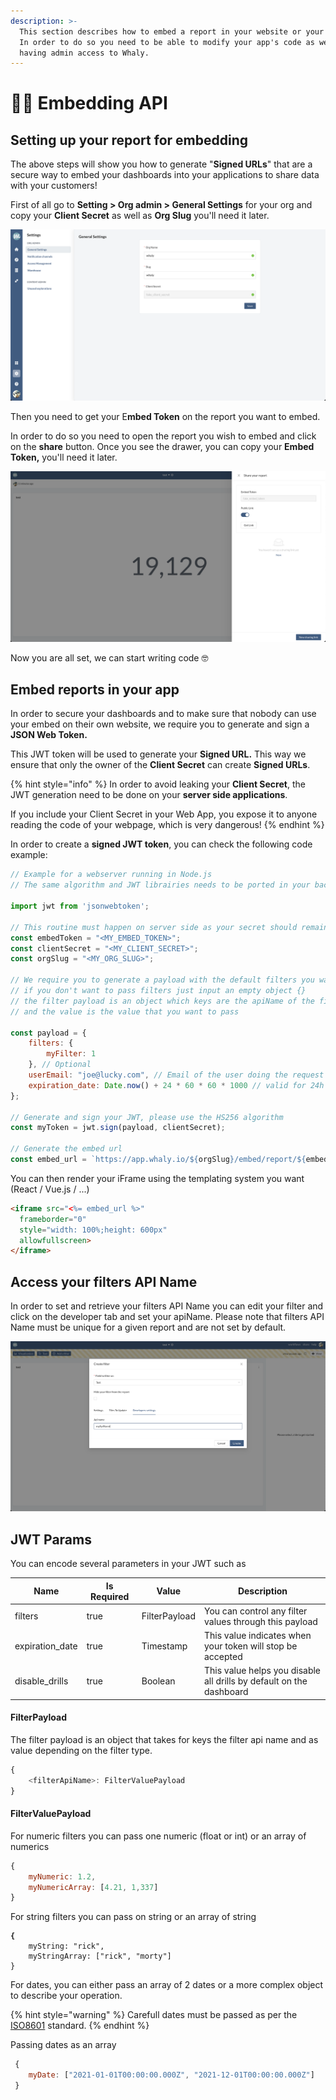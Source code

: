 ```yaml
---
description: >-
  This section describes how to embed a report in your website or your webapp.
  In order to do so you need to be able to modify your app's code as well as
  having admin access to Whaly.
---
```


# 👩‍💻 Embedding API

## Setting up your report for embedding

The above steps will show you how to generate "**Signed URLs**" that are a secure way to embed your dashboards into your applications to share data with your customers!

First of all go to **Setting > Org admin > General Settings** for your org and copy your **Client Secret** as well as **Org Slug** you'll need it later.

![Getting your client secret](<../.gitbook/assets/image (218).png>)

Then you need to get your E**mbed Token** on the report you want to embed.&#x20;

In order to do so you need to open the report you wish to embed and click on the **share** button. Once you see the drawer, you can copy your **Embed Token,** you'll need it later.

![Get your embed token](<../.gitbook/assets/image (184).png>)

Now you are all set, we can start writing code 🤓

## Embed reports in your app

In order to secure your dashboards and to make sure that nobody can use your embed on their own website, we require you to generate and sign a **JSON Web Token.**

This JWT token will be used to generate your **Signed URL.** This way we ensure that only the owner of the **Client Secret** can create **Signed URLs**.

{% hint style="info" %}
In order to avoid leaking your **Client Secret**, the JWT generation need to be done on your **server side applications**.

If you include your Client Secret in your Web App, you expose it to anyone reading the code of your webpage, which is very dangerous!
{% endhint %}

In order to create a **signed JWT token**, you can check the following code example:

```javascript
// Example for a webserver running in Node.js
// The same algorithm and JWT librairies needs to be ported in your backend programming language (PHP, Python, Go, ...))

import jwt from 'jsonwebtoken';

// This routine must happen on server side as your secret should remain secret
const embedToken = "<MY_EMBED_TOKEN>";
const clientSecret = "<MY_CLIENT_SECRET>";
const orgSlug = "<MY_ORG_SLUG>";

// We require you to generate a payload with the default filters you want to pass
// if you don't want to pass filters just input an empty object {}
// the filter payload is an object which keys are the apiName of the filter
// and the value is the value that you want to pass

const payload = {
    filters: { 
        myFilter: 1 
    }, // Optional
    userEmail: "joe@lucky.com", // Email of the user doing the request
    expiration_date: Date.now() + 24 * 60 * 60 * 1000 // valid for 24h
};

// Generate and sign your JWT, please use the HS256 algorithm
const myToken = jwt.sign(payload, clientSecret);

// Generate the embed url
const embed_url = `https://app.whaly.io/${orgSlug}/embed/report/${embedToken}?token=${myToken}`
```

You can then render your iFrame using the templating system you want (React / Vue.js / ...)

```html
<iframe src="<%= embed_url %>" 
  frameborder="0" 
  style="width: 100%;height: 600px" 
  allowfullscreen>
</iframe>
```

## Access your filters API Name

In order to set and retrieve your filters API Name you can edit your filter and click on the developer tab and set your apiName. Please note that filters API Name must be unique for a given report and are not set by default.

![Setting an API Name](<../.gitbook/assets/image (180).png>)

## JWT Params

You can encode several parameters in your JWT such as

<table><thead><tr><th>Name</th><th>Is Required</th><th>Value</th><th width="187">Description</th></tr></thead><tbody><tr><td>filters</td><td>true</td><td>FilterPayload</td><td>You can control any filter values through this payload </td></tr><tr><td>expiration_date</td><td>true</td><td>Timestamp</td><td>This value indicates when your token will stop be accepted</td></tr><tr><td>disable_drills</td><td>true</td><td>Boolean</td><td>This value helps you disable all drills by default on the dashboard</td></tr></tbody></table>

#### FilterPayload

The filter payload is an object that takes for keys the filter api name and as value depending on the filter type.

```javascript
{
    <filterApiName>: FilterValuePayload
}
```

#### FilterValuePayload

For numeric filters you can pass one numeric (float or int) or an array of numerics

```javascript
{
    myNumeric: 1.2,
    myNumericArray: [4.21, 1,337]
}
```

For string filters you can pass on string or an array of string

<pre class="language-javascript"><code class="lang-javascript"><strong>{
</strong>    myString: "rick",
    myStringArray: ["rick", "morty"]
}
</code></pre>

For dates, you can either pass an array of 2 dates or a more complex object to describe your operation.&#x20;

{% hint style="warning" %}
Carefull dates must be passed as per the [ISO8601](https://en.wikipedia.org/wiki/ISO_8601) standard.
{% endhint %}

Passing dates as an array

```javascript
 {
    myDate: ["2021-01-01T00:00:00.000Z", "2021-12-01T00:00:00.000Z"] 
 }
```

